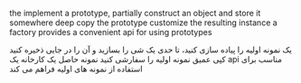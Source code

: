the implement a prototype, partially construct an object and store it somewhere
deep copy the prototype customize the resulting instance 
a factory provides a convenient api for using prototypes

یک نمونه اولیه را پیاده سازی کنید، تا حدی یک شی را بسازید و آن را در جایی ذخیره کنید
کپی عمیق نمونه اولیه را سفارشی کنید نمونه حاصل
یک کارخانه یک api مناسب برای استفاده از نمونه های اولیه فراهم می کند